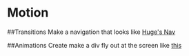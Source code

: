 # Motion

##Transitions
Make a navigation that looks like [Huge's Nav](http://www.hugeinc.com/)

##Animations
Create make a div fly out at the screen like [this](https://www.youtube.com/watch?v=GaiZIulY4EU)
